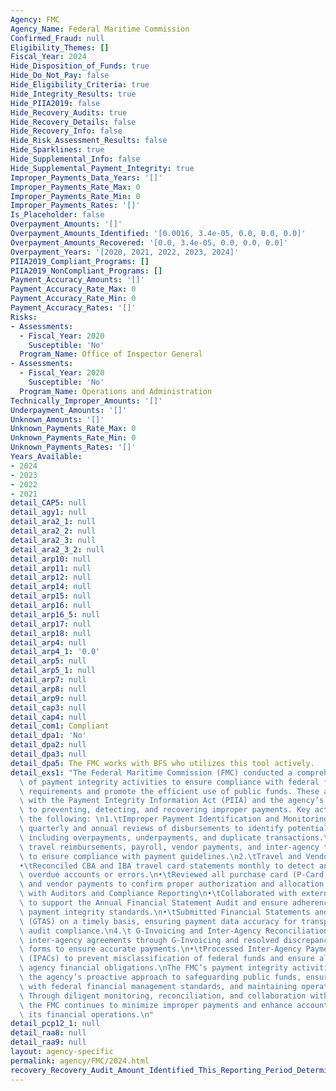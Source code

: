 ```yaml
---
Agency: FMC
Agency_Name: Federal Maritime Commission
Confirmed_Fraud: null
Eligibility_Themes: []
Fiscal_Year: 2024
Hide_Disposition_of_Funds: true
Hide_Do_Not_Pay: false
Hide_Eligibility_Criteria: true
Hide_Integrity_Results: true
Hide_PIIA2019: false
Hide_Recovery_Audits: true
Hide_Recovery_Details: false
Hide_Recovery_Info: false
Hide_Risk_Assessment_Results: false
Hide_Sparklines: true
Hide_Supplemental_Info: false
Hide_Supplemental_Payment_Integrity: true
Improper_Payments_Data_Years: '[]'
Improper_Payments_Rate_Max: 0
Improper_Payments_Rate_Min: 0
Improper_Payments_Rates: '[]'
Is_Placeholder: false
Overpayment_Amounts: '[]'
Overpayment_Amounts_Identified: '[0.0016, 3.4e-05, 0.0, 0.0, 0.0]'
Overpayment_Amounts_Recovered: '[0.0, 3.4e-05, 0.0, 0.0, 0.0]'
Overpayment_Years: '[2020, 2021, 2022, 2023, 2024]'
PIIA2019_Compliant_Programs: []
PIIA2019_NonCompliant_Programs: []
Payment_Accuracy_Amounts: '[]'
Payment_Accuracy_Rate_Max: 0
Payment_Accuracy_Rate_Min: 0
Payment_Accuracy_Rates: '[]'
Risks:
- Assessments:
  - Fiscal_Year: 2020
    Susceptible: 'No'
  Program_Name: Office of Inspector General
- Assessments:
  - Fiscal_Year: 2020
    Susceptible: 'No'
  Program_Name: Operations and Administration
Technically_Improper_Amounts: '[]'
Underpayment_Amounts: '[]'
Unknown_Amounts: '[]'
Unknown_Payments_Rate_Max: 0
Unknown_Payments_Rate_Min: 0
Unknown_Payments_Rates: '[]'
Years_Available:
- 2024
- 2023
- 2022
- 2021
detail_CAP5: null
detail_agy1: null
detail_ara2_1: null
detail_ara2_2: null
detail_ara2_3: null
detail_ara2_3_2: null
detail_arp10: null
detail_arp11: null
detail_arp12: null
detail_arp14: null
detail_arp15: null
detail_arp16: null
detail_arp16_5: null
detail_arp17: null
detail_arp18: null
detail_arp4: null
detail_arp4_1: '0.0'
detail_arp5: null
detail_arp5_1: null
detail_arp7: null
detail_arp8: null
detail_arp9: null
detail_cap3: null
detail_cap4: null
detail_com1: Compliant
detail_dpa1: 'No'
detail_dpa2: null
detail_dpa3: null
detail_dpa5: The FMC works with BFS who utilizes this tool actively.
detail_exs1: "The Federal Maritime Commission (FMC) conducted a comprehensive set\
  \ of payment integrity activities to ensure compliance with federal financial management\
  \ requirements and promote the efficient use of public funds. These activities align\
  \ with the Payment Integrity Information Act (PIIA) and the agency’s commitment\
  \ to preventing, detecting, and recovering improper payments. Key activities include\
  \ the following: \n1.\tImproper Payment Identification and Monitoring\n•\tConducted\
  \ quarterly and annual reviews of disbursements to identify potential improper payments,\
  \ including overpayments, underpayments, and duplicate transactions.\n•\tMonitored\
  \ travel reimbursements, payroll, vendor payments, and inter-agency transactions\
  \ to ensure compliance with payment guidelines.\n2.\tTravel and Vendor Payment Reviews\n\
  •\tReconciled CBA and IBA travel card statements monthly to detect and address potential\
  \ overdue accounts or errors.\n•\tReviewed all purchase card (P-Card) transactions\
  \ and vendor payments to confirm proper authorization and allocation.\n3.\tCoordination\
  \ with Auditors and Compliance Reporting\n•\tCollaborated with external auditors\
  \ to support the Annual Financial Statement Audit and ensure adherence to federal\
  \ payment integrity standards.\n•\tSubmitted Financial Statements and Treasury Reports\
  \ (GTAS) on a timely basis, ensuring payment data accuracy for transparency and\
  \ audit compliance.\n4.\t G-Invoicing and Inter-Agency Reconciliations\n•\tManaged\
  \ inter-agency agreements through G-Invoicing and resolved discrepancies in 7600A/B\
  \ forms to ensure accurate payments.\n•\tProcessed Inter-Agency Payments and Collections\
  \ (IPACs) to prevent misclassification of federal funds and ensure alignment with\
  \ agency financial obligations.\nThe FMC’s payment integrity activities reflect\
  \ the agency’s proactive approach to safeguarding public funds, ensuring compliance\
  \ with federal financial management standards, and maintaining operational excellence.\
  \ Through diligent monitoring, reconciliation, and collaboration with auditors,\
  \ the FMC continues to minimize improper payments and enhance accountability in\
  \ its financial operations.\n"
detail_pcp12_1: null
detail_raa8: null
detail_raa9: null
layout: agency-specific
permalink: agency/FMC/2024.html
recovery_Recovery_Audit_Amount_Identified_This_Reporting_Period_Determined_Not_Collectable_Rate: 0.0
---
```

